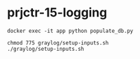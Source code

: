 # prjctr-15-logging

```
docker exec -it app python populate_db.py
```

```
chmod 775 graylog/setup-inputs.sh
./graylog/setup-inputs.sh
```
